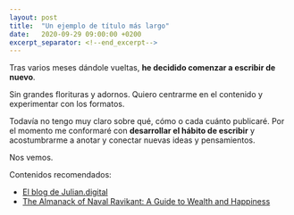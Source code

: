 ```yaml
---
layout: post
title:  "Un ejemplo de título más largo"
date:   2020-09-29 09:00:00 +0200
excerpt_separator: <!--end_excerpt-->
---
```


Tras varios meses dándole vueltas, **he decidido comenzar a escribir de nuevo**.

Sin grandes florituras y adornos. Quiero centrarme en el contenido y experimentar con los formatos.

Todavía no tengo muy claro sobre qué, cómo o cada cuánto publicaré. Por el momento me conformaré con **desarrollar el hábito de escribir** y acostumbrarme a anotar y conectar nuevas ideas y pensamientos.

Nos vemos.

Contenidos recomendados:
  * [El blog de Julian.digital](https://julian.digital/)
  * [The Almanack of Naval Ravikant: A Guide to Wealth and Happiness](https://www.navalmanack.com/)
